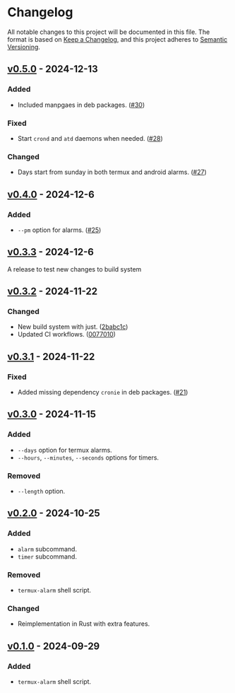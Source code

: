 # Changelog

All notable changes to this project will be documented in this file. The format
is based on [Keep a Changelog], and this project adheres to [Semantic
Versioning].

[keep a changelog]: https://keepachangelog.com/
[semantic versioning]: https://semver.org/

## [v0.5.0] - 2024-12-13

[v0.5.0]: https://github.com/iahmadgad/termux-clock/releases/v0.5.0

### Added

- Included manpgaes in deb packages. ([#30](https://github.com/iahmadgad/termux-clock/pull/30))

### Fixed

- Start `crond` and `atd` daemons when needed. ([#28](https://github.com/iahmadgad/termux-clock/pull/28))

### Changed

- Days start from sunday in both termux and android alarms. ([#27](https://github.com/iahmadgad/termux-clock/pull/27))

## [v0.4.0] - 2024-12-6

[v0.4.0]: https://github.com/iahmadgad/termux-clock/releases/v0.4.0

### Added

- `--pm` option for alarms. ([#25](https://github.com/iahmadgad/termux-clock/pull/25))

## [v0.3.3] - 2024-12-6

[v0.3.3]: https://github.com/iahmadgad/termux-clock/releases/v0.3.3

A release to test new changes to build system

## [v0.3.2] - 2024-11-22

[v0.3.2]: https://github.com/iahmadgad/termux-clock/releases/v0.3.2

### Changed

- New build system with just. ([2babc1c](https://github.com/iahmadgad/termux-clock/commit/00770102c2b9ab6bcfa6a82296bbaef3868b6360))
- Updated CI workflows. ([0077010](https://github.com/iahmadgad/termux-clock/commit/2babc1cf956149ef081143cb23b977ebacf7cdab))

## [v0.3.1] - 2024-11-22

[v0.3.1]: https://github.com/iahmadgad/termux-clock/releases/v0.3.1

### Fixed

- Added missing dependency `cronie` in deb packages. ([#21](https://github.com/iahmadgad/termux-clock/pull/21))

## [v0.3.0] - 2024-11-15

[v0.3.0]: https://github.com/iahmadgad/termux-clock/releases/v0.3.0

### Added

- `--days` option for termux alarms.
- `--hours`, `--minutes`, `--seconds` options for timers.

### Removed
- `--length` option.

## [v0.2.0] - 2024-10-25

[v0.2.0]: https://github.com/iahmadgad/termux-clock/releases/v0.2.0

### Added

- `alarm` subcommand.
- `timer` subcommand.

### Removed
- `termux-alarm` shell script.

### Changed
- Reimplementation in Rust with extra features.

## [v0.1.0] - 2024-09-29

[v0.1.0]: https://github.com/iahmadgad/termux-clock/releases/v0.1.0

### Added

- `termux-alarm` shell script.
